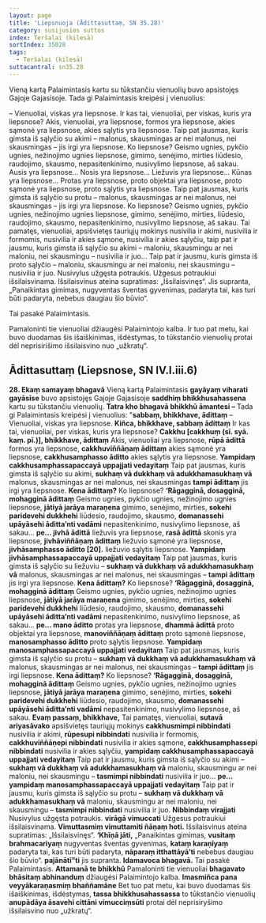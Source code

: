 ```yaml
---
layout: page
title: 'Liepsnuoja (Ādittasuttaṃ, SN 35.28)'
category: susijusios suttos
index: Teršalai (kilesā)
sortIndex: 35028
tags:
  - Teršalai (kilesā)
suttacantral: sn35.28
---
```

Vieną kartą Palaimintasis kartu su tūkstančiu vienuolių buvo apsistojęs Gajoje Gajasisoje. Tada gi Palaimintasis kreipėsi į vienuolius:

– Vienuoliai, viskas yra liepsnose. Ir kas tai, vienuoliai, per viskas, kuris yra liepsnose? Akis, vienuoliai, yra liepsnose, formos yra liepsnose, akies sąmonė yra liepsnose, akies sąlytis yra liepsnose. Taip pat jausmas, kuris gimsta iš sąlyčio su akimi – malonus, skausmingas ar nei malonus, nei skausmingas – jis irgi yra liepsnose. Ko liepsnose? Geismo ugnies, pykčio ugnies, nežinojimo ugnies liepsnose, gimimo, senėjimo, mirties liūdesio, raudojimo, skausmo, nepasitenkinimo, nusivylimo liepsnose, aš sakau. Ausis yra liepsnose... Nosis yra liepsnose... Liežuvis yra liepsnose… Kūnas yra liepsnose... Protas yra liepsnose, proto objektai yra liepsnose, proto sąmonė yra liepsnose, proto sąlytis yra liepsnose. Taip pat jausmas, kuris gimsta iš sąlyčio su protu – malonus, skausmingas ar nei malonus, nei skausmingas  – jis irgi yra liepsnose. Ko liepsnose? Geismo ugnies, pykčio ugnies, nežinojimo ugnies liepsnose, gimimo, senėjimo, mirties, liūdesio, raudojimo, skausmo, nepasitenkinimo, nusivylimo liepsnose, aš sakau. Tai pamatęs, vienuoliai, apsišvietęs tauriųjų mokinys nusivilia ir akimi, nusivilia ir formomis, nusivilia ir akies sąmone, nusivilia ir akies sąlyčiu, taip pat ir jausmu, kuris gimsta iš sąlyčio su akimi – maloniu, skausmingu ar nei maloniu, nei skausmingu – nusivilia ir juo… Taip pat ir jausmu, kuris gimsta iš proto sąlyčio – maloniu, skausmingu ar nei maloniu, nei skausmingu – nusivilia ir juo. Nusivylus užgęsta potraukis. Užgesus potraukiui išsilaisvinama. Išsilaisvinus ateina supratimas: „Išsilaisvinęs“. Jis supranta, „Panaikintas gimimas, nugyventas šventas gyvenimas, padaryta tai, kas turi būti padaryta, nebebus daugiau šio būvio“.

Tai pasakė Palaimintasis.

Pamaloninti tie vienuoliai džiaugėsi Palaimintojo kalba. Ir tuo pat metu, kai buvo duodamas šis išaiškinimas, išdėstymas, to tūkstančio vienuolių protai dėl neprisirišimo išsilaisvino nuo „užkratų“.

## Ādittasuttaṃ (Liepsnose, SN IV.I.iii.6)

**28. Ekaṃ samayaṃ bhagavā** Vieną kartą Palaimintasis **gayāyaṃ viharati gayāsīse** buvo apsistojęs Gajoje Gajasisoje **saddhiṃ bhikkhusahassena** kartu su tūkstančiu vienuolių. **Tatra kho bhagavā bhikkhū āmantesi –** Tada gi Palaimintasis kreipėsi į vienuolius: "**sabbaṃ, bhikkhave, ādittaṃ** –Vienuoliai, viskas yra liepsnose. **Kiñca, bhikkhave, sabbaṃ ādittaṃ** Ir kas tai, vienuoliai, per viskas, kuris yra liepsnose? **Cakkhu \[cakkhuṃ (sī. syā. kaṃ. pī.)], bhikkhave, ādittaṃ** Akis, vienuoliai yra liepsnose, **rūpā ādittā** formos yra liepsnose, **cakkhuviññāṇaṃ ādittaṃ** akies sąmonė yra liepsnose, **cakkhusamphasso āditto** akies sąlytis yra liepsnose. **Yampidaṃ cakkhusamphassapaccayā uppajjati vedayitaṃ** Taip pat jausmas, kuris gimsta iš sąlyčio su akimi, **sukhaṃ vā dukkhaṃ vā adukkhamasukhaṃ vā** malonus, skausmingas ar nei malonus, nei skausmingas **tampi ādittaṃ** jis irgi yra liepsnose. **Kena ādittaṃ?** Ko liepsnose? **‘Rāgagginā, dosagginā, mohagginā ādittaṃ** Geismo ugnies, pykčio ugnies, nežinojimo ugnies liepsnose, **jātiyā jarāya maraṇena** gimimo, senėjimo, mirties, **sokehi paridevehi dukkhehi** liūdesio, raudojimo, skausmo, **domanassehi upāyāsehi āditta’nti vadāmi** nepasitenkinimo, nusivylimo liepsnose, aš sakau… **pe… jivhā ādittā** liežuvis yra liepsnose, **rasā ādittā** skonis yra liepsnose, **jivhāviññāṇaṃ ādittaṃ** liežuvio sąmonė yra liepsnose, **jivhāsamphasso āditto \[20].** liežuvio sąlytis liepsnose. **Yampidaṃ jivhāsamphassapaccayā uppajjati vedayitaṃ** Taip pat jausmas, kuris gimsta iš sąlyčio su liežuviu – **sukhaṃ vā dukkhaṃ vā adukkhamasukhaṃ vā** malonus, skausmingas ar nei malonus, nei skausmingas – **tampi ādittaṃ** jis irgi yra liepsnose. **Kena ādittaṃ?** Ko liepsnose? **‘Rāgagginā, dosagginā, mohagginā ādittaṃ** Geismo ugnies, pykčio ugnies, nežinojimo ugnies liepsnose, **jātiyā jarāya maraṇena** gimimo, senėjimo, mirties, **sokehi paridevehi dukkhehi** liūdesio, raudojimo, skausmo, **domanassehi upāyāsehi āditta’nti vadāmi** nepasitenkinimo, nusivylimo liepsnose, aš sakau… **pe… mano āditto** protas yra liepsnose, **dhammā ādittā** proto objektai yra liepsnose, **manoviññāṇaṃ ādittaṃ** proto sąmonė liepsnose, **manosamphasso āditto** proto sąlytis liepsnose. **Yampidaṃ manosamphassapaccayā uppajjati vedayitaṃ** Taip pat jausmas, kuris gimsta iš sąlyčio su protu – **sukhaṃ vā dukkhaṃ vā adukkhamasukhaṃ vā** malonus, skausmingas ar nei malonus, nei skausmingas – **tampi ādittaṃ** jis irgi liepsnose. **Kena ādittaṃ?** Ko liepsnose? **‘Rāgagginā, dosagginā, mohagginā ādittaṃ** Geismo ugnies, pykčio ugnies, nežinojimo ugnies liepsnose, **jātiyā jarāya maraṇena** gimimo, senėjimo, mirties, **sokehi paridevehi dukkhehi** liūdesio, raudojimo, skausmo, **domanassehi upāyāsehi āditta’nti vadāmi** nepasitenkinimo, nusivylimo liepsnose, aš sakau. **Evaṃ passaṃ, bhikkhave,** Tai pamatęs, vienuoliai, **sutavā ariyasāvako** apsišvietęs tauriųjų mokinys **cakkhusmimpi nibbindati** nusivilia ir akimi, **rūpesupi nibbindati** nusivilia ir formomis, **cakkhuviññāṇepi nibbindati** nusivilia ir akies sąmone, **cakkhusamphassepi nibbindati** nusivilia ir akies sąlyčiu, **yampidaṃ cakkhusamphassapaccayā uppajjati vedayitaṃ** Taip pat ir jausmu, kuris gimsta iš sąlyčio su akimi – **sukhaṃ vā dukkhaṃ vā adukkhamasukhaṃ vā** maloniu, skausmingu ar nei maloniu, nei skausmingu – **tasmimpi nibbindati** nusivilia ir juo… **pe… yampidaṃ  manosamphassapaccayā uppajjati vedayitaṃ** Taip pat ir jausmu, kuris gimsta iš sąlyčio su protu – **sukhaṃ vā dukkhaṃ vā adukkhamasukhaṃ vā** maloniu, skausmingu ar nei maloniu, nei skausmingu – **tasmimpi nibbindati** nusivilia ir juo. **Nibbindaṃ virajjati** Nusivylus užgęsta potraukis. **virāgā vimuccati** Užgesus potraukiui išsilaisvinama. **Vimuttasmiṃ vimuttamiti ñāṇaṃ hoti.** Išsilaisvinus ateina supratimas: „Išsilaisvinęs“. **‘Khīṇā jāti,** „Panaikintas gimimas, **vusitaṃ brahmacariyaṃ** nugyventas šventas gyvenimas, **kataṃ karaṇīyaṃ** padaryta tai, kas turi būti padaryta, **nāparaṃ itthattāyā’ti** nebebus daugiau šio būvio“. **pajānātī”ti** jis supranta. **Idamavoca bhagavā.** Tai pasakė Palaimintasis. **Attamanā te bhikkhū** Pamaloninti tie vienuoliai **bhagavato bhāsitaṃ abhinanduṃ** džiaugėsi Palaimintojo kalba. **Imasmiñca pana veyyākaraṇasmiṃ bhaññamāne** Bet tuo pat metu, kai buvo duodamas šis išaiškinimas, išdėstymas, **tassa bhikkhusahassassa** to tūkstančio vienuolių **anupādāya āsavehi cittāni vimucciṃsūti** protai dėl neprisiryšimo išsilaisvino nuo „užkratų“.
